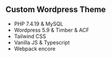 ## Custom Wordpress Theme
- PHP 7.4.19 & MySQL
- Wordpress 5.9 & Timber & ACF
- Tailwind CSS
- Vanilla JS & Typescript
- Webpack encore